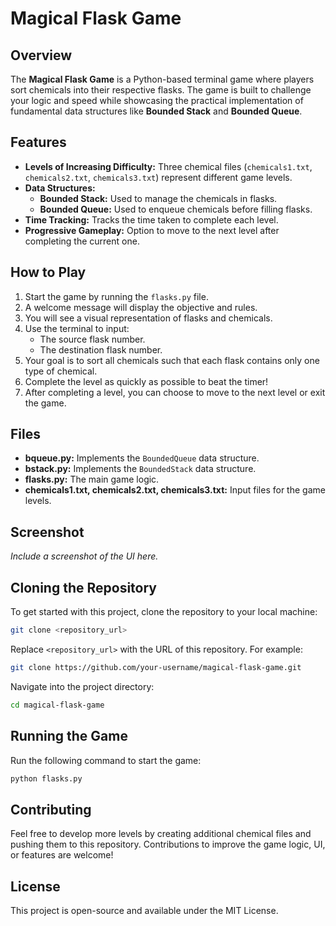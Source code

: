# Magical Flask Game

## Overview
The **Magical Flask Game** is a Python-based terminal game where players sort chemicals into their respective flasks. The game is built to challenge your logic and speed while showcasing the practical implementation of fundamental data structures like **Bounded Stack** and **Bounded Queue**.

## Features
- **Levels of Increasing Difficulty:** Three chemical files (`chemicals1.txt`, `chemicals2.txt`, `chemicals3.txt`) represent different game levels.
- **Data Structures:**
  - **Bounded Stack:** Used to manage the chemicals in flasks.
  - **Bounded Queue:** Used to enqueue chemicals before filling flasks.
- **Time Tracking:** Tracks the time taken to complete each level.
- **Progressive Gameplay:** Option to move to the next level after completing the current one.

## How to Play
1. Start the game by running the `flasks.py` file.
2. A welcome message will display the objective and rules.
3. You will see a visual representation of flasks and chemicals.
4. Use the terminal to input:
   - The source flask number.
   - The destination flask number.
5. Your goal is to sort all chemicals such that each flask contains only one type of chemical.
6. Complete the level as quickly as possible to beat the timer!
7. After completing a level, you can choose to move to the next level or exit the game.

## Files
- **bqueue.py:** Implements the `BoundedQueue` data structure.
- **bstack.py:** Implements the `BoundedStack` data structure.
- **flasks.py:** The main game logic.
- **chemicals1.txt, chemicals2.txt, chemicals3.txt:** Input files for the game levels.

## Screenshot
*Include a screenshot of the UI here.*

## Cloning the Repository
To get started with this project, clone the repository to your local machine:

```bash
git clone <repository_url>
```
Replace `<repository_url>` with the URL of this repository. For example:

```bash
git clone https://github.com/your-username/magical-flask-game.git
```

Navigate into the project directory:

```bash
cd magical-flask-game
```

## Running the Game
Run the following command to start the game:

```bash
python flasks.py
```

## Contributing
Feel free to develop more levels by creating additional chemical files and pushing them to this repository. Contributions to improve the game logic, UI, or features are welcome!

## License
This project is open-source and available under the MIT License.

